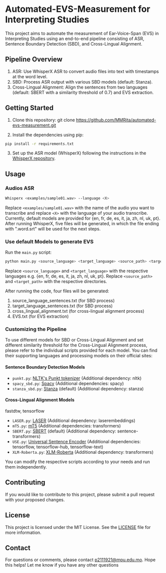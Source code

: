 # Automated-EVS-Measurement for Interpreting Studies

This project aims to automate the measurement of Ear-Voice-Span (EVS) in Interpreting Studies using an end-to-end pipeline consisting of ASR, Sentence Boundary Detection (SBD), and Cross-Lingual Alignment.

## Pipeline Overview
1. ASR: Use WhisperX ASR to convert audio files into text with timestamps at the word level.
2. SBD: Process ASR output with various SBD models (default: Stanza).
3. Cross-Lingual Alignment: Align the sentences from two languages (default: SBERT with a similarity threshold of 0.7) and EVS extraction.

## Getting Started

1. Clone this repository:
git clone https://github.com/MMRita/automated-evs-measurement.git

2. Install the dependencies using pip:

```bash
pip install -r requirements.txt
```
3. Set up the ASR model (WhisperX) following the instructions in the [WhisperX repository](https://github.com/m-bain/whisperX).

## Usage

### Audios ASR

```bash
Whisperx <examples/sample01.wav> --language <X>
```

Replace `<examples/sample01.wav>` with the name of the audio you want to transcribe and replace `<X>` with the language of your audio transcribe. Currently, default models are provided for {en, fr, de, es, it, ja, zh, nl, uk, pt}. 
After running WhisperX, five files will be generated, in which the file ending with ".word.srt" will be used for the next steps.

### Use default Models to generate EVS

Run the `main.py` script:

```bash
python main.py <source_language> <target_language> <source_path> <target_path>
```
Replace `<source_language>` and `<target_language>` with the respective languages e.g. {en, fr, de, es, it, ja, zh, nl, uk, pt}. Replace  `<source_path>` and `<target_path>` with the respective directories.

After running the code, four files will be generated:
1. source_language_sentences.txt (for SBD process)
2. target_language_sentences.txt (for SBD process)
3. cross_lingual_alignment.txt (for cross-lingual alignment process)
4. EVS.txt (for EVS extraction)

### Customizing the Pipeline

To use different models for SBD or Cross-Lingual Alignment and set different similarity threshold for the Cross-Lingual Alignment process, please refer to the individual scripts provided for each model. You can find their supporting languages and processing models on their official sites:

#### Sentence Boundary Detection Models

- `punkt.py`: [NLTK's Punkt tokenizer](https://www.nltk.org/api/nltk.tokenize.html) (Additional dependency: nltk)
- `spacy_sbd.py`: [Spacy](https://spacy.io/) (Additional dependencies: spacy)
- `stanza_sbd.py`: [Stanza](https://stanfordnlp.github.io/stanza/) (default) (Additional dependency: stanza)

#### Cross-Lingual Alignment Models
fastdtw, tensorflow
- `LASER.py`: [LASER](https://github.com/facebookresearch/LASER) (Additional dependency: laserembeddings)
- `mT5.py`: [mT5](https://github.com/google-research/multilingual-t5) (Additional dependencies: transformers)
- `SBERT.py`: [SBERT](https://www.sbert.net/) (default) (Additional dependency: sentence-transformers)
- `USE.py`: [Universal Sentence Encoder](https://tfhub.dev/google/collections/universal-sentence-encoder/) (Additional dependencies: tensorflow, tensorflow-hub, tensorflow-text)
- `XLM-Roberta.py`: [XLM-Roberta](https://huggingface.co/transformers/model_doc/xlmroberta/) (Additional dependency: transformers)

You can modify the respective scripts according to your needs and run them independently.


## Contributing

If you would like to contribute to this project, please submit a pull request with your proposed changes.

## License

This project is licensed under the MIT License. See the [LICENSE](LICENSE) file for more information.


## Contact
For questions or comments, please contact p2111921@mpu.edu.mo.
Hope this helps! Let me know if you have any other questions
